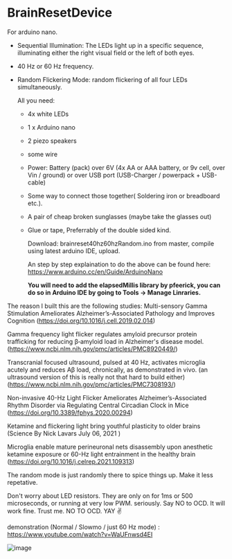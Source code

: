 # BrainResetDevice
For arduino nano.
- Sequential Illumination: The LEDs light up in a specific sequence, illuminating either the right visual field or the left of both eyes.
- 40 Hz or 60 Hz frequency.
- Random Flickering Mode: random flickering of all four LEDs simultaneously.

  All you need:
  - 4x white LEDs
  - 1 x Arduino nano
  - 2 piezo speakers
  - some wire
  - Power: Battery (pack) over 6V (4x AA or AAA battery, or 9v cell, over Vin / ground)  or over USB port (USB-Charger / powerpack + USB-cable)
  - Some way to connect those together( Soldering iron or breadboard etc.).
  - A pair of cheap broken sunglasses (maybe take the glasses out)
  - Glue or tape, Preferrably of the double sided kind.

    Download: brainreset40hz60hzRandom.ino from master, compile using latest arduino IDE, upload.
    
    An step by step explaination to do the above can be found here: https://www.arduino.cc/en/Guide/ArduinoNano

    **You will need to add the elapsedMillis library by  pfeerick, you can do so in Arduino IDE by going to Tools -> Manage Linraries.**
    
The reason I built this are the following studies: 
Multi-sensory Gamma Stimulation Ameliorates Alzheimer’s-Associated Pathology and Improves Cognition   (https://doi.org/10.1016/j.cell.2019.02.014)

Gamma frequency light flicker regulates amyloid precursor protein trafficking for reducing β‐amyloid load in Alzheimer's disease model. (https://www.ncbi.nlm.nih.gov/pmc/articles/PMC8920449/)

Transcranial focused ultrasound, pulsed at 40 Hz, activates microglia acutely and reduces Aβ load, chronically, as demonstrated in vivo. (an ultrasound version of this is really not that hard to build either) (https://www.ncbi.nlm.nih.gov/pmc/articles/PMC7308193/) 

Non-invasive 40-Hz Light Flicker Ameliorates Alzheimer’s-Associated Rhythm Disorder via Regulating Central Circadian Clock in Mice   (https://doi.org/10.3389/fphys.2020.00294)


Ketamine and flickering light bring youthful plasticity to older brains    (Science  By Nick Lavars July 06, 2021 )

Microglia enable mature perineuronal nets disassembly upon anesthetic ketamine exposure or 60-Hz light entrainment in the healthy brain (https://doi.org/10.1016/j.celrep.2021.109313)

The random mode is just randomly there to spice things up. Make it less repetative.

Don't worry about LED resistors. They are only on for 1ms or 500 microseconds, or running at very low PWM. seriously. Say NO to OCD. It will work fine. Trust me. NO TO OCD. YAY ✌️
 
demonstration (Normal / Slowmo / just 60 Hz mode) : https://www.youtube.com/watch?v=WaUFnwsd4EI

![image](https://github.com/Mr-Goose777/BrainResetDevice/assets/141585273/26ba025b-6d47-402a-a107-e057432901e0)

